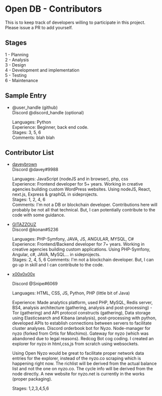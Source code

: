 # Open DB - Contributors

This is to keep track of developers willing to participate in this project.  
Please issue a PR to add yourself.

## Stages

1 - Planning  
2 - Analysis  
3 - Design  
4 - Development and implementation  
5 - Testing  
6 - Maintenance

## Sample Entry

- @user_handle (github)  
  Discord @discord_handle (optional)

  Languages: Python  
  Experience: Beginner, back end code.  
  Stages: 3, 5, 6  
  Comments: blah blah  
  
## Contributor List

- [daveybrown](https://github.com/daveybrown)  
  Discord @davey#9988

  Languages: JavaScript (nodeJS and in browser), php, css  
  Experience: Frontend developer for 5+ years. Working in creative agencies building custom WordPress websites. Using nodeJS, React, next.js, Express & graphQL in sideprojects.  
  Stages: 1, 2, 4, 6  
  Comments: I'm not a DB or blockchain developer. Contributions here will probably be not all that technical. But, I can potentially contribute to the code with some guidance.     

- [GITAZZOUZ](https://github.com/GITAZZOUZ)  
  Discord @konan#5236

  Languages: PHP-Symfony, JAVA, JS, ANGULAR, MYSQL, C#  
  Experience: Frontend/Backend developer for 7+ years. Working in creative agencies building custom applications. Using PHP-Symfony, Angular, c#, JAVA, MySQL... in sideprojects.  
  Stages: 2, 4, 5, 6
  Comments: I'm not a blockchain developer. But, I can go up in skill and I can contribute to the code.     
  
- [x00x0x00x](https://github.com/x00x0x00x)

  Discord @Snipe#6069
  
  
   Languages: HTML, CSS, JS, Python, PHP (little bit of Java)
   
   Experience: Made analytics platform, used PHP, MySQL, Redis server, BS4, analysis architecture (gathering, analysis and post-processing) - Tor (gathering) and API protocol constructs (gathering), Data storage using Elasticsearch and Kibana (analysis), post-processing with python, developed APIs to establish connections between servers to facilitate cluster analyses. Discord orderbook bot for Nyzo. Node-manager for nyzo (forked from Ortis for Mochimo). Gateway for nyzo (which was abandoned due to legal reasons). Redcog Bot cog coding. I created an explorer for nyzo in html,css,js from scratch using websockets. 
   
   
   Using Open Nyzo would be great to facilitate proper network data entries for the explorer, instead of the nyzo.co scraping which is happening right now. The richlist will be derived from the actual balance list and not the one on nyzo.co. The cycle info will be derived from the node directly. A new website for nyzo.net is currently in the works (proper packaging).
   
   
   Stages: 1,2,3,4,5,6
